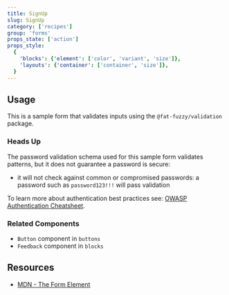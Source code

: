 ```yaml
---
title: SignUp
slug: SignUp
category: ['recipes']
group: 'forms'
props_state: ['action']
props_style:
  {
    'blocks': {'element': ['color', 'variant', 'size']},
    'layouts': {'container': ['container', 'size']},
  }
---
```


## Usage

This is a sample form that validates inputs using the `@fat-fuzzy/validation` package.

### Heads Up

The password validation schema used for this sample form validates patterns, but it does not guarantee a password is secure:

- it will not check against common or compromised passwords: a password such as `password123!!!` will pass validation

To learn more about authentication best practices see: [OWASP Authentication Cheatsheet](https://cheatsheetseries.owasp.org/cheatsheets/Authentication_Cheat_Sheet.html).

### Related Components

- `Button` component in `buttons`
- `Feedback` component in `blocks`

## Resources

- [MDN - The Form Element](https://developer.mozilla.org/en-US/docs/Web/HTML/Element/form)
